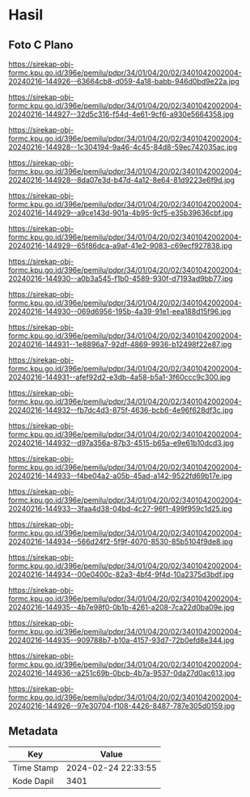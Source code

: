 # Hasil

## Foto C Plano

https://sirekap-obj-formc.kpu.go.id/396e/pemilu/pdpr/34/01/04/20/02/3401042002004-20240216-144926--63664cb8-d059-4a18-babb-946d0bd9e22a.jpg

https://sirekap-obj-formc.kpu.go.id/396e/pemilu/pdpr/34/01/04/20/02/3401042002004-20240216-144927--32d5c316-f54d-4e61-9cf6-a930e5664358.jpg

https://sirekap-obj-formc.kpu.go.id/396e/pemilu/pdpr/34/01/04/20/02/3401042002004-20240216-144928--1c304194-9a46-4c45-84d8-59ec742035ac.jpg

https://sirekap-obj-formc.kpu.go.id/396e/pemilu/pdpr/34/01/04/20/02/3401042002004-20240216-144928--8da07e3d-b47d-4a12-8e64-81d9223e6f9d.jpg

https://sirekap-obj-formc.kpu.go.id/396e/pemilu/pdpr/34/01/04/20/02/3401042002004-20240216-144929--a9ce143d-901a-4b95-9cf5-e35b39636cbf.jpg

https://sirekap-obj-formc.kpu.go.id/396e/pemilu/pdpr/34/01/04/20/02/3401042002004-20240216-144929--65f86dca-a9af-41e2-9083-c69ecf927838.jpg

https://sirekap-obj-formc.kpu.go.id/396e/pemilu/pdpr/34/01/04/20/02/3401042002004-20240216-144930--a0b3a545-f1b0-4589-930f-d7193ad9bb77.jpg

https://sirekap-obj-formc.kpu.go.id/396e/pemilu/pdpr/34/01/04/20/02/3401042002004-20240216-144930--069d6956-195b-4a39-91e1-eea188d15f96.jpg

https://sirekap-obj-formc.kpu.go.id/396e/pemilu/pdpr/34/01/04/20/02/3401042002004-20240216-144931--1e8896a7-92df-4869-9936-b12498f22e87.jpg

https://sirekap-obj-formc.kpu.go.id/396e/pemilu/pdpr/34/01/04/20/02/3401042002004-20240216-144931--afef92d2-e3db-4a58-b5a1-3f60ccc9c300.jpg

https://sirekap-obj-formc.kpu.go.id/396e/pemilu/pdpr/34/01/04/20/02/3401042002004-20240216-144932--fb7dc4d3-875f-4636-bcb6-4e96f628df3c.jpg

https://sirekap-obj-formc.kpu.go.id/396e/pemilu/pdpr/34/01/04/20/02/3401042002004-20240216-144932--d97a356a-87b3-4515-b65a-e9e61b10dcd3.jpg

https://sirekap-obj-formc.kpu.go.id/396e/pemilu/pdpr/34/01/04/20/02/3401042002004-20240216-144933--f4be04a2-a05b-45ad-a142-9522fd69b17e.jpg

https://sirekap-obj-formc.kpu.go.id/396e/pemilu/pdpr/34/01/04/20/02/3401042002004-20240216-144933--3faa4d38-04bd-4c27-96f1-499f959c1d25.jpg

https://sirekap-obj-formc.kpu.go.id/396e/pemilu/pdpr/34/01/04/20/02/3401042002004-20240216-144934--566d24f2-5f9f-4070-8530-85b5104f9de8.jpg

https://sirekap-obj-formc.kpu.go.id/396e/pemilu/pdpr/34/01/04/20/02/3401042002004-20240216-144934--00e0400c-82a3-4bf4-9f4d-10a2375d3bdf.jpg

https://sirekap-obj-formc.kpu.go.id/396e/pemilu/pdpr/34/01/04/20/02/3401042002004-20240216-144935--4b7e98f0-0b1b-4261-a208-7ca22d0ba09e.jpg

https://sirekap-obj-formc.kpu.go.id/396e/pemilu/pdpr/34/01/04/20/02/3401042002004-20240216-144935--909788b7-b10a-4157-93d7-72b0efd8e344.jpg

https://sirekap-obj-formc.kpu.go.id/396e/pemilu/pdpr/34/01/04/20/02/3401042002004-20240216-144936--a251c69b-0bcb-4b7a-9537-0da27d0ac613.jpg

https://sirekap-obj-formc.kpu.go.id/396e/pemilu/pdpr/34/01/04/20/02/3401042002004-20240216-144926--97e30704-f108-4426-8487-787e305d0159.jpg


## Metadata

| Key        | Value               |
| ---------- | ------------------- |
| Time Stamp | 2024-02-24 22:33:55 |
| Kode Dapil | 3401                |



